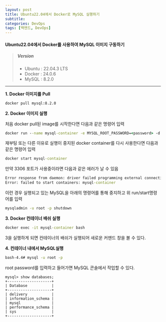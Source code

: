 ```yaml
---
layout: post
title: Ubuntu22.04에서 Docker로 MySQL 실행하기
subtitle: 
categories: DevOps
tags: [백엔드, DevOps]
---
```


#### Ubuntu22.04에서 Docker를 사용하여 MySQL 이미지 구동하기



> ##### Version
> * Ubuntu : 22.04.3 LTS
> * Docker : 24.0.6  
> * MySQL : 8.2.0

---


**1. Docker 이미지를 Pull**

```cmd
docker pull mysql:8.2.0
```



**2. Docker 이미지 실행**

처음 docker pull된 image를 시작한다면 다음과 같은 명령어 입력 
```cmd
docker run --name mysql-container -e MYSQL_ROOT_PASSWORD=<password> -d -p 3306:3306 mysql:8.2.0
```

재부팅 또는 다른 이유로 실행이 중지된 docker container를 다시 사용한다면 다음과 같은 명령어 입력
```cmd
docker start mysql-container
```

만약 3306 포트가 사용중이라면 다음과 같은 에러가 날 수 있음
```cmd
Error response from daemon: driver failed programming external connectivity on endpoint mysql-container (6ba46878ff00458d512e3dde5e779ffea6e290e722ef6eea30a9eb1b41771b4e): Error starting userland proxy: listen tcp4 0.0.0.0:3306: bind: address already in use
Error: failed to start containers: mysql-container
```

이런 경우 실행되고 있는 MySQL을 아래의 명령어를 통해 중지하고 위 run/start명령어를 입력
```cmd
mysqladmin -u root -p shutdown
```


**3. Docker 컨테이너 배쉬 실행**
```cmd
docker exec -it mysql-container bash
```
3을 실행하게 되면 컨테이너의 배쉬가 실행되어 새로운 커맨드 창을 볼 수 있다.
  
  
  
**4. 컨테이너 내에서 MySQL실행**
```cmd
bash-4.4# mysql -u root -p
```
root password를 입력하고 들어가면 MySQL 콘솔에서 작업할 수 있다.

```mysql
mysql> show databases;
+--------------------+
| Database           |
+--------------------+
| delivery           |
| information_schema |
| mysql              |
| performance_schema |
| sys                |
+--------------------+
```

